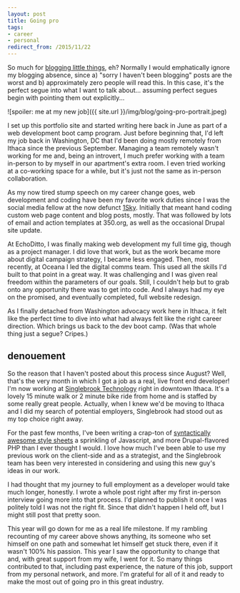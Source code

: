 ```yaml
---
layout: post
title: Going pro
tags:
- career
- personal
redirect_from: /2015/11/22
---
```


So much for [blogging little things](/2015/08/25/blog-little-things), eh? Normally I would emphatically ignore my blogging absence, since a) "sorry I haven't been blogging" posts are the worst and b) approximately zero people will read this. In this case, it's the perfect segue into what I want to talk about... assuming perfect segues begin with pointing them out explicitly...

![spoiler: me at my new job]({{ site.url }}/img/blog/going-pro-portrait.jpeg)

I set up this portfolio site and started writing here back in June as part of a web development boot camp program. Just before beginning that, I'd left my job back in Washington, DC that I'd been doing mostly remotely from Ithaca since the previous September. Managing a team remotely wasn't working for me and, being an introvert, I much prefer working with a team in-person to by myself in our apartment's extra room. I even tried working at a co-working space for a while, but it's just not the same as in-person collaboration.

As my now tired stump speech on my career change goes, web development and coding have been my favorite work duties since I was the social media fellow at the now defunct [1Sky](http://1sky.org). Initially that meant hand coding custom web page content and blog posts, mostly. That was followed by lots of email and action templates at 350.org, as well as the occasional Drupal site update.

At EchoDitto, I was finally making web development my full time gig, though as a project manager. I did love that work, but as the work became more about digital campaign strategy, I became less engaged. Then, most recently, at Oceana I led the digital comms team. This used all the skills I'd built to that point in a great way. It was challenging and I was given real freedom within the parameters of our goals. Still, I couldn't help but to grab onto any opportunity there was to get into code. And I always had my eye on the promised, and eventually completed, full website redesign.

As I finally detached from Washington advocacy work here in Ithaca, it felt like the perfect time to dive into what had always felt like the right career direction. Which brings us back to the dev boot camp. (Was that whole thing just a segue? Cripes.)

## denouement
So the reason that I haven't posted about this process since August? Well, that's the very month in which I got a job as a real, live front end developer! I'm now working at [Singlebrook Technology](http://singlebrook.com/) right in downtown Ithaca. It's a lovely 15 minute walk or 2 minute bike ride from home and is staffed by some really great people. Actually, when I knew we'd be moving to Ithaca and I did my search of potential employers, Singlebrook had stood out as my top choice right away.

For the past few months, I've been writing a crap-ton of [syntactically awesome style sheets](http://sass-lang.com/) a sprinkling of Javascript, and more Drupal-flavored PHP than I ever thought I would. I love how much I've been able to use my previous work on the client-side and as a strategist, and the Singlebrook team has been very interested in considering and using this new guy's ideas in our work.

I had thought that my journey to full employment as a developer would take much longer, honestly. I wrote a whole post right after my first in-person interview going more into that process. I'd planned to publish it once I was politely told I was not the right fit. Since that didn't happen I held off, but I might still post that pretty soon.

This year will go down for me as a real life milestone. If my rambling recounting of my career above shows anything, its someone who set himself on one path and somewhat let himself get stuck there, even if it wasn't 100% his passion. This year I saw the opportunity to change that and, with great support from my wife, I went for it. So many things contributed to that, including past experience, the nature of this job, support from my personal network, and more. I'm grateful for all of it and ready to make the most out of going pro in this great industry.
